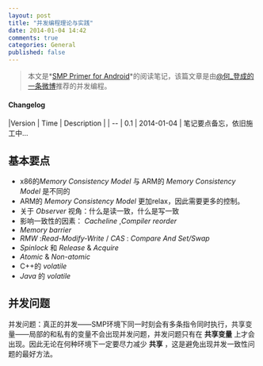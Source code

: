 ```yaml
---
layout: post
title: "并发编程理论与实践"
date: 2014-01-04 14:42
comments: true
categories: General
published: false
---
```


> 本文是*[SMP Primer for Android](http://developer.android.com/training/articles/smp.html)*的阅读笔记，该篇文章是由[@何_登成的一条微博](http://weibo.com/2216172320/AoTosDEUo)推荐的并发编程。

#### Changelog

|Version |  Time | Description |
| -- 
| 0.1 | 2014-01-04 | 笔记要点备忘，依旧施工中... 

<!--more-->

## 基本要点

+ x86的*Memory Consistency Model* 与 ARM的 _Memory Consistency Model_ 是不同的
+ ARM的 _Memory Consistency Model_ 更加relax，因此需要更多的控制。
+ 关于 _Observer_ 视角：什么是读一致，什么是写一致
+ 影响一致性的因素： _Cacheline_ ,_Compiler reorder_
+ _Memory barrier_
+ _RMW_ :_Read-Modify-Write_ / _CAS_ : _Compare And Set/Swap_
+ _Spinlock_ 和 _Release_ & _Acquire_
+ _Atomic_ & _Non-atomic_
+ C++的 _volatile_
+ _Java_ 的 _volatile_ 

## 并发问题

并发问题：真正的并发——SMP环境下同一时刻会有多条指令同时执行，共享变量——局部的和私有的变量不会出现并发问题，并发问题只有在 **共享变量** 上才会出现。因此无论在何种环境下一定要尽力减少 **共享** ，这是避免出现并发一致性问题的最好方法。
